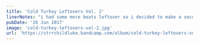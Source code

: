 ```yaml
---
title: 'Cold Turkey Leftovers Vol. 2'
linerNotes: "i had some more beats leftover so i decided to make a second CTL volume"
pubDate: '26 Jun 2017'
image: 'cold-turkey-leftovers-vol-2.jpg'
url: 'https://strrchildluke.bandcamp.com/album/cold-turkey-leftovers-vol-2'
---
```


